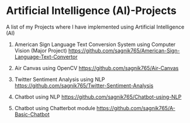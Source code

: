 # Artificial Intelligence (AI)-Projects
A list of my Projects where I have implemented using Artificial Intelligence (AI)

1. American Sign Language Text Conversion System using Computer Vision (Major Project)     https://github.com/sagnik765/American-Sign-Language-Text-Convertor

2. Air Canvas using OpenCV    https://github.com/sagnik765/Air-Canvas

3. Twitter Sentiment Analysis using NLP    https://github.com/sagnik765/Twitter-Sentiment-Analysis

4. Chatbot using NLP   https://github.com/sagnik765/Chatbot-using-NLP

5. Chatbot using Chatterbot module   https://github.com/sagnik765/A-Basic-Chatbot
